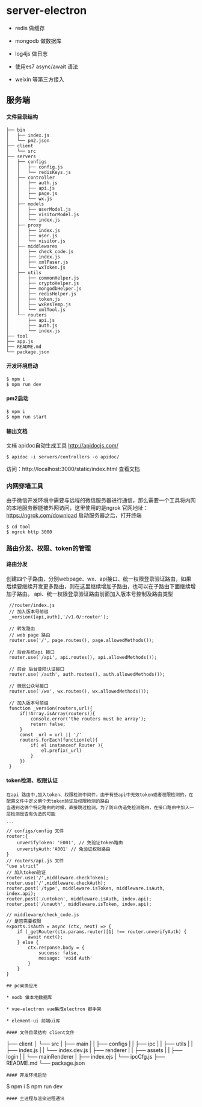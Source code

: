 # server-electron

* redis 做缓存 

* mongodb 做数据库

* log4js 做日志

* 使用es7 async/await 语法

*  weixin 等第三方接入
## 服务端
#### 文件目录结构
```
├── bin
│   ├── index.js
│   └── pm2.json
├── client
│   └── src
├── servers
│   ├── configs
│   │   ├── config.js
│   │   └── redisKeys.js
│   ├── controller
│   │   ├── auth.js
│   │   ├── api.js
│   │   ├── page.js
│   │   └── wx.js
│   ├── models
│   │   ├── userModel.js
│   │   ├── visitorModel.js
│   │   └── index.js
│   ├── proxy
│   │   ├── index.js
│   │   ├── user.js
│   │   └── visitor.js
│   ├── middlewares
│   │   ├── check_code.js
│   │   ├── index.js
│   │   ├── xmlPaser.js
│   │   └── wxToken.js
│   ├── utils
│   │   ├── commonHelper.js
│   │   ├── cryptoHelper.js
│   │   ├── mongodbHelper.js
│   │   ├── redisHelper.js
│   │   ├── token.js
│   │   ├── wxResTemp.js
│   │   └── xmlTool.js
│   └── routers
│       ├── api.js
│       ├── auth.js
│       └── index.js
├── tool
├── app.js
├── README.md
└── package.json
```
#### 开发环境启动
```
$ npm i
$ npm run dev
```
#### pm2启动
```
$ npm i
$ npm run start
```
#### 输出文档 
文档 apidoc自动生成工具 http://apidocjs.com/
```
$ apidoc -i servers/controllers -o apidoc/

```
访问：http://localhost:3000/static/index.html 查看文档

### 内网穿墙工具
   由于微信开发环境中需要与远程的微信服务器进行通信，那么需要一个工具将内网的本地服务器能被外网访问，这里使用的是ngrok 
   官网地址：https://ngrok.com/download
   启动服务器之后，打开终端
   ```
   $ cd tool
   $ ngrok http 3000 
   ```
### 路由分发、权限、token的管理
#### 路由分发    
   创建四个子路由，分别webpage、wx、api接口、统一权限登录验证路由，如果后续要继续开发更多路由，则在这里继续增加子路由，也可以在子路由下面继续增加子路由。
   api、统一权限登录验证路由前面加入版本号控制及路由类型
   ```
    //router/index.js
    // 加入版本号前缀
    _version([api,auth],'/v1.0/:router');

    // 转发路由
    // web page 路由
    router.use('/', page.routes(), page.allowedMethods());

    // 后台系统api 接口
    router.use('/api', api.routes(), api.allowedMethods());

    // 前台 后台登陆认证接口
    router.use('/auth', auth.routes(), auth.allowedMethods());

    // 微信公众号接口
    router.use('/wx', wx.routes(), wx.allowedMethods());

    // 加入版本号前缀
    function _version(routers,url){
        if(!Array.isArray(routers)){
            console.error('the routers must be array');
            return false; 
        }
        const _url = url || '/'
        routers.forEach(function(el){
            if( el instanceof Router ){
                el.prefix(_url)
            }
        })
    }
   ```

#### token检测、权限认证
    在api 路由中,加入token、权限检测中间件，由于有些api中无效token或者权限检测的，在配置文件中定义俩个无token验证及权限检测的路由
    当遇到这俩个特定路由的时候，直接跳过检测，为了防止伪造免检测路由，在接口路由中加入一层检测是否有伪造的可能

    ```
    // configs/config 文件
    router:{
        unverifyToken: 'E001', // 免验证token路由
        unverifyAuth:'A001' // 免验证权限路由
    }
    // routers/api.js 文件
    "use strict"
    // 加入token验证
    router.use('/',middleware.checkToken);
    router.use('/',middleware.checkAuth);
    router.post('/type', middleware.isToken, middleware.isAuth, index.api);
    router.post('/untoken', middleware.isAuth, index.api);
    router.post('/unauth', middleware.isToken, index.api);

    // middleware/check_code.js
    // 是否需要权限
    exports.isAuth = async (ctx, next) => {
        if (_getRouter(ctx.params.router)[1] !== router.unverifyAuth) { 
            await next();
        } else {
            ctx.response.body = {
                success: false,
                message: 'void Auth'
            }
        }
    }
   ```
## pc桌面应用

* nodb 做本地数据库 

* vue-electron vue集成electron 脚手架

* element-ui 前端ui库

#### 文件目录结构 client文件
```
├── client
│   └── src
|        ├── main
|        |   ├── configs
|        |   ├── ipc
|        |   ├── utils
|        |   ├── index.js
|        |   └── index.dev.js
|        ├── renderer
|        |   ├── assets
|        |   ├── login
|        |   └── mainRenderer
|        ├── index.ejs
|        └── ipcCfg.js
├── README.md
└── package.json
```
#### 开发环境启动
```
$ npm i
$ npm run dev
```
#### 主进程与渲染进程通讯
